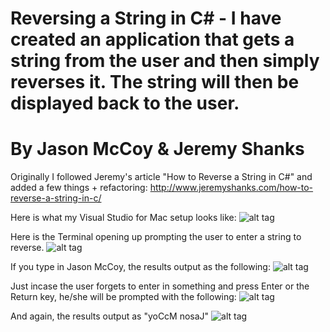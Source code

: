 # Reversing a String in C# - I have created an application that gets a string from the user and then simply reverses it. The string will then be displayed back to the user.
# By Jason McCoy & Jeremy Shanks

Originally I followed Jeremy's article "How to Reverse a String in C#" and added a few things + refactoring:
http://www.jeremyshanks.com/how-to-reverse-a-string-in-c/

Here is what my Visual Studio for Mac setup looks like:
![alt tag](http://mccoygames.com/wp-content/uploads/2016/12/ReverseString-Visual-Studio-for-Mac.png)


Here is the Terminal opening up prompting the user to enter a string to reverse.
![alt tag](http://mccoygames.com/wp-content/uploads/2016/12/Screen-Shot-2016-12-30-at-1.09.10-AM.png)


If you type in Jason McCoy, the results output as the following:
![alt tag](http://mccoygames.com/wp-content/uploads/2016/12/Screen-Shot-2016-12-30-at-1.09.51-AM.png)


Just incase the user forgets to enter in something and press Enter or the Return key, he/she will be prompted with the following:
![alt tag](http://mccoygames.com/wp-content/uploads/2016/12/Screen-Shot-2016-12-30-at-1.09.27-AM.png)


And again, the results output as "yoCcM nosaJ"
![alt tag](http://mccoygames.com/wp-content/uploads/2016/12/Screen-Shot-2016-12-30-at-1.09.33-AM.png)
